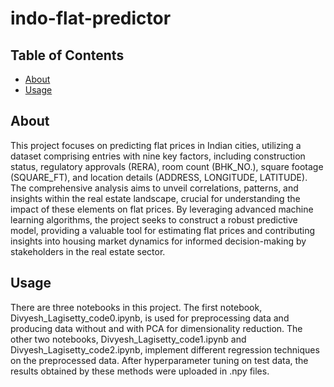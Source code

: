 # indo-flat-predictor

## Table of Contents

- [About](#about)
- [Usage](#usage)


## About

This project focuses on predicting flat prices in Indian cities, utilizing a dataset comprising entries with nine key factors, including construction status, regulatory approvals (RERA), room count (BHK_NO.), square footage (SQUARE_FT), and location details (ADDRESS, LONGITUDE, LATITUDE). The comprehensive analysis aims to unveil correlations, patterns, and insights within the real estate landscape, crucial for understanding the impact of these elements on flat prices. By leveraging advanced machine learning algorithms, the project seeks to construct a robust predictive model, providing a valuable tool for estimating flat prices and contributing insights into housing market dynamics for informed decision-making by stakeholders in the real estate sector.

## Usage

There are three notebooks in this project. The first notebook, Divyesh_Lagisetty_code0.ipynb, is used for preprocessing data and producing data without and with PCA for dimensionality reduction. The other two notebooks, Divyesh_Lagisetty_code1.ipynb and Divyesh_Lagisetty_code2.ipynb, implement different regression techniques on the preprocessed data. After hyperparameter tuning on test data, the results obtained by these methods were uploaded in .npy files.
